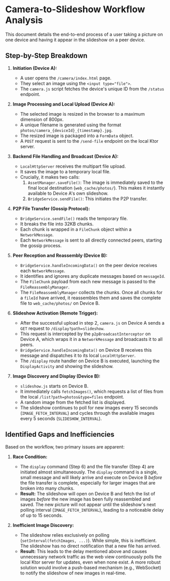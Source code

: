 # Camera-to-Slideshow Workflow Analysis

This document details the end-to-end process of a user taking a picture on one device and having it
appear in the slideshow on a peer device.

## Step-by-Step Breakdown

1. **Initiation (Device A):**
    * A user opens the `/camera/index.html` page.
    * They select an image using the `<input type="file">`.
    * The `camera.js` script fetches the device's unique ID from the `/status` endpoint.

2. **Image Processing and Local Upload (Device A):**
    * The selected image is resized in the browser to a maximum dimension of 800px.
    * A unique filename is generated using the format `photos/camera_{deviceId}_{timestamp}.jpg`.
    * The resized image is packaged into a `FormData` object.
    * A `POST` request is sent to the `/send-file` endpoint on the local Ktor server.

3. **Backend File Handling and Broadcast (Device A):**
    * `LocalHttpServer` receives the multipart file upload.
    * It saves the image to a temporary local file.
    * Crucially, it makes two calls:
        1. `AssetManager.saveFile()`: The image is immediately saved to the final local
           destination (`web_cache/photos/`). This makes it instantly available to Device A's own
           slideshow.
        2. `BridgeService.sendFile()`: This initiates the P2P transfer.

4. **P2P File Transfer (Gossip Protocol):**
    * `BridgeService.sendFile()` reads the temporary file.
    * It breaks the file into 32KB chunks.
    * Each chunk is wrapped in a `FileChunk` object within a `NetworkMessage`.
    * Each `NetworkMessage` is sent to all directly connected peers, starting the gossip process.

5. **Peer Reception and Reassembly (Device B):**
    * `BridgeService.handleIncomingData()` on the peer device receives each `NetworkMessage`.
    * It identifies and ignores any duplicate messages based on `messageId`.
    * The `FileChunk` payload from each new message is passed to the `FileReassemblyManager`.
    * The `FileReassemblyManager` collects the chunks. Once all chunks for a `fileId` have arrived,
      it reassembles them and saves the complete file to `web_cache/photos/` on Device B.

6. **Slideshow Activation (Remote Trigger):**
    * After the successful upload in step 2, `camera.js` on Device A sends a `GET` request to
      `/display?path=slideshow`.
    * This request is intercepted by the `p2pBroadcastInterceptor` on Device A, which wraps it in a
      `NetworkMessage` and broadcasts it to all peers.
    * `BridgeService.handleIncomingData()` on Device B receives this message and dispatches it to
      its local `LocalHttpServer`.
    * The `/display` route handler on Device B is executed, launching the `DisplayActivity` and
      showing the slideshow.

7. **Image Discovery and Display (Device B):**
    * `slideshow.js` starts on Device B.
    * It immediately calls `fetchImages()`, which requests a list of files from the local
      `/list?path=photos&type=files` endpoint.
    * A random image from the fetched list is displayed.
    * The slideshow continues to poll for new images every 15 seconds (`IMAGE_FETCH_INTERVAL`) and
      cycles through the available images every 5 seconds (`SLIDESHOW_INTERVAL`).

## Identified Gaps and Inefficiencies

Based on the workflow, two primary issues are apparent:

1. **Race Condition:**
    * The `display` command (Step 6) and the file transfer (Step 4) are initiated almost
      simultaneously. The `display` command is a single, small message and will likely arrive and
      execute on Device B *before* the file transfer is complete, especially for larger images that
      are broken into many chunks.
    * **Result:** The slideshow will open on Device B and fetch the list of images *before* the new
      image has been fully reassembled and saved. The new picture will not appear until the
      slideshow's next polling interval (`IMAGE_FETCH_INTERVAL`), leading to a noticeable delay of
      up to 15 seconds.

2. **Inefficient Image Discovery:**
    * The slideshow relies exclusively on polling (`setInterval(fetchImages, ...)`). While simple,
      this is inefficient. The slideshow has no direct notification that a new file has arrived.
    * **Result:** This leads to the delay mentioned above and causes unnecessary network traffic as
      the web view continuously polls the local Ktor server for updates, even when none exist. A
      more robust solution would involve a push-based mechanism (e.g., WebSocket) to notify the
      slideshow of new images in real-time.

